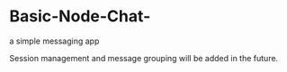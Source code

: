 # Basic-Node-Chat-
a simple messaging app

Session management and message grouping will be added in the future.
